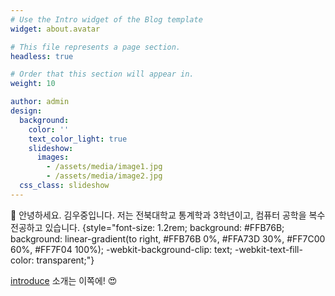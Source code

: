 ```yaml
---
# Use the Intro widget of the Blog template
widget: about.avatar

# This file represents a page section.
headless: true

# Order that this section will appear in.
weight: 10

author: admin
design:
  background:
    color: ''
    text_color_light: true
    slideshow:
      images:
        - /assets/media/image1.jpg
        - /assets/media/image2.jpg
  css_class: slideshow
---
```





👋 안녕하세요. 김우중입니다. 저는 전북대학교 통계학과 3학년이고, 컴퓨터 공학을 복수 전공하고 있습니다.
{style="font-size: 1.2rem; background: #FFB76B; background: linear-gradient(to right, #FFB76B 0%, #FFA73D 30%, #FF7C00 60%, #FF7F04 100%); -webkit-background-clip: text; -webkit-text-fill-color: transparent;"}

[introduce](https://woojung1234.github.io/ko/about/) 소개는 이쪽에! 😍
